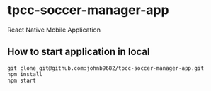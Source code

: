 # tpcc-soccer-manager-app
React Native Mobile Application 

## How to start application in local
```
git clone git@github.com:johnb9682/tpcc-soccer-manager-app.git
npm install
npm start
```